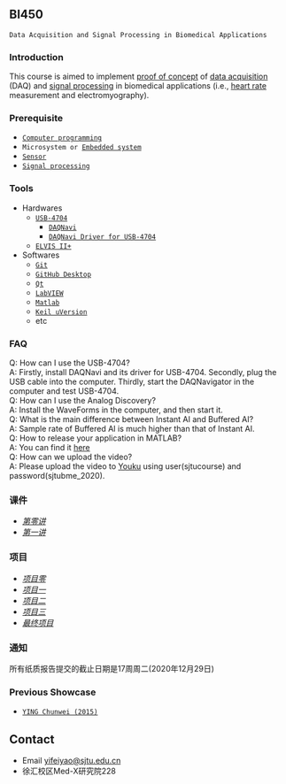## BI450
`Data Acquisition and Signal Processing in Biomedical Applications`
### Introduction
This course is aimed to implement [proof of concept](https://en.wikipedia.org/wiki/Proof_of_concept) of [data acquisition](https://en.wikipedia.org/wiki/Data_acquisition) (DAQ) and [signal processing](https://en.wikipedia.org/wiki/Signal_processing) in biomedical applications (i.e., [heart rate](https://en.wikipedia.org/wiki/Heart_rate) measurement and electromyography).
### Prerequisite
* [`Computer programming`](https://en.wikipedia.org/wiki/Computer_programming)
* `Microsystem or `[`Embedded system`](https://en.wikipedia.org/wiki/Embedded_system)
* [`Sensor`](https://en.wikipedia.org/wiki/Sensor)
* [`Signal processing`](https://en.wikipedia.org/wiki/Signal_processing)  

### Tools
* Hardwares  
  * [`USB-4704`](http://www.advantech.com.cn/products/1-2mlkno/usb-4704/mod_4d0800cc-f6fd-402a-9782-24cd0ffdaf42)  
    * [`DAQNavi`](http://support.advantech.com/Support/DownloadSRDetail_New.aspx?SR_ID=1-13L33UP&Doc_Source=Download)
    * [`DAQNavi Driver for USB-4704`](http://support.advantech.com/Support/DownloadSRDetail_New.aspx?SR_ID=1-IM07EN&Doc_Source=Download)
  * [`ELVIS II+`](http://www.ni.com/zh-cn/shop/engineering-education/engineering-lab-stations/ni-elvis-engineering-lab-workstation/what-is-ni-elvis.html)
* Softwares  
  * [`Git`](https://guides.github.com/activities/hello-world/)
  * [`GitHub Desktop`](https://desktop.github.com/)
  * [`Qt`](http://www.qt.io/)
  * [`LabVIEW`](http://www.ni.com/zh-cn/shop/labview.html)
  * [`Matlab`](https://en.wikipedia.org/wiki/MATLAB)
  * [`Keil uVersion`](http://www.keil.com/download/product/)
  * etc

### FAQ
Q: How can I use the USB-4704?  
A: Firstly, install DAQNavi and its driver for USB-4704. Secondly, plug the USB cable into the computer. Thirdly, start the DAQNavigator in the computer and test USB-4704.  
Q: How can I use the Analog Discovery?  
A: Install the WaveForms in the computer, and then start it.   
Q: What is the main difference between Instant AI and Buffered AI?  
A: Sample rate of Buffered AI is much higher than that of Instant AI.  
Q: How to release your application in MATLAB?  
A: You can find it [here](https://github.com/SJTUCourse/BI450/blob/master/Scripts/Lecture%201/MATLAB/How%20to%20release%20your%20application%20in%20MATLAB.pdf)  
Q: How can we upload the video?  
A: Please upload the video to [Youku](https://youku.com) using user(sjtucourse) and password(sjtubme_2020).

### 课件
* [*第零讲*](https://github.com/SJTUCourse/BI450/blob/master/Lectures/2020%20Fall/BI450%20Lecture%200.ppt)
* [*第一讲*](https://github.com/SJTUCourse/BI450/blob/master/Lectures/2020%20Fall/BI450%20Lecture%201.ppt)

### 项目
* [*项目零*](https://github.com/SJTUCourse/BI450/blob/master/Projects/2020%20Fall/%E9%A1%B9%E7%9B%AE%E9%9B%B6.pdf)
* [*项目一*](https://github.com/SJTUCourse/BI450/blob/master/Projects/2020%20Fall/%E9%A1%B9%E7%9B%AE%E4%B8%80.pdf)
* [*项目二*](https://github.com/SJTUCourse/BI450/blob/master/Projects/2020%20Fall/%E9%A1%B9%E7%9B%AE%E4%BA%8C.pdf)
* [*项目三*](https://github.com/SJTUCourse/BI450/blob/master/Projects/2020%20Fall/%E9%A1%B9%E7%9B%AE%E4%B8%89.pdf)
* [*最终项目*](https://github.com/SJTUCourse/BI450/blob/master/Projects/2020%20Fall/%E6%9C%80%E7%BB%88%E9%A1%B9%E7%9B%AE.pdf)

### 通知
所有纸质报告提交的截止日期是17周周二(2020年12月29日)

### Previous Showcase
* [`YING Chunwei (2015)`](http://v.youku.com/v_show/id_XMTM3NDI3NjA4OA==.html?from=s1.8-1-1.2)

## Contact
* Email [yifeiyao@sjtu.edu.cn](mailto:yifeiyao@sjtu.edu.cn)
* 徐汇校区Med-X研究院228
